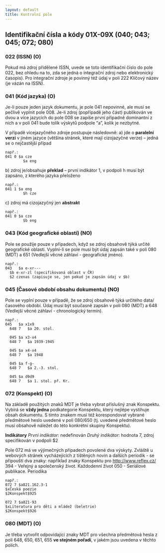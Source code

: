 ```yaml
---
layout: default
title: Kontrolní pole
---
```

## Identifikační čísla a kódy 01X-09X (040; 043; 045; 072; 080)

### 022 (ISSN) (O)
Pokud má zdroj přidělené ISSN, uvede se toto identifikační číslo do pole 022, bez ohledu na to, zda se jedná o integrační zdroj nebo elektronický časopis). Pro integrační zdroje je povinný též údaj v poli 222 Klíčový název (je vázán na ISSN).


### 041 (Kód jazyka) (O)
Je-li pouze jeden jazyk dokumentu, je pole 041 nepovinné, ale musí se pečlivě vyplnit pole 008. Je-li zdroj (popřípadě jeho část) publikován ve dvou a více jazycích do pole 008 se zapíše první případně dominantní z nich a v poli 041 bude tolik výskytů podpole “a”, kolik je nezbytné.

V případě vícejazyčného zdroje postupuje následovně:
a) jde o **paralelní verzi** v jiném jazyce (většina stránek, které mají cizojazyčné verze) – jedná se o nejčastější případ
  ```
  např.:
  041 0	$a cze
	      $a eng
  ```
b) zdroj je/obsahuje **překlad** – první indikátor 1, v podpoli h musí být zapsáno, z kterého jazyka přeloženo
  ```
  např.:
  041 1	$a eng
	      $h cze
  ```

c) zdroj má cizojazyčný jen **abstrakt**
  ```
  např.:
  041 0	$a cze
	      $b eng
  ```

### 043 (Kód geografické oblasti) (NO)
Pole se použije pouze v případech, když se zdroj obsahově týká určité geografické oblasti. Vyplní-li se pole musí být údaj zapsán také v poli 080 (MDT) a  651 (Vedlejší věcné záhlaví - geografické jméno).
  ```
  např.:
  043	$a e-xr---
	$b e-xr-zl (specifikovaná oblast v ČR)
	$2 czenas (zapisuje se, jen pokud je zapsán údaj v $b)
  ```

### 045 (Časové období obsahu dokumentu) (NO)
Pole se vyplní pouze v případě, že se zdroj obsahově týká určitého data/časového období.
Údaj musí být současně zapsán v poli 080 (MDT) a 648 (Vedlejší věcné záhlaví - chronologický termín).
  ```
  např.:
  045	$a x1x9
	648 7	$a 20. stol.

	045	$a x3-x4
	648 7	$a 1939-1945

	045	$a x4-x4
	648 7	$a 1948

	045	$a f-g-
	648 7	$a 2.-3. stol.

	045	$a d9d9
	648 7	$a 1. stol. př. Kr.
  ```

### 072 (Konspekt) (O)
Na základě použitých znaků MDT je třeba vybrat příslušný znak Konspektu. Vybírá se **vždy jedna** podkategorie Konspektu, který nejlépe vystihuje obsah dokumentu. S tímto znakem musí též  korespondovat vybrané předmětové heslo uvedené v poli 080/650 (tj. uvedené předmětové heslo musí obsahově náležet do této konkrétní skupiny Konspektu).

**Indikátory**
*První indikátor*: nedefinován
*Druhý indikátor*: hodnota 7, zdroj specifikován v podpoli $2

Pole 072 má ve výjimečných případech povolené dva výskyty. Zvláště u webových stránek vycházejících z tištěných novin a dalších periodik - se připouští dva znaky:
například znaky Konspektu pro http://www.reflex.cz/
394 - Veřejný a společenský život. Každodenní život
050 - Seriálové publikace. Periodika

```
např.:
072 7 $a821.162.3-1
$xČeská poezie
$2Konspekt$925

072 7 $a821-93
$xLiteratura pro děti a mládež (beletrie)
$2Konspekt$926
```
### 080 (MDT) (O)
Je třeba vytvořit odpovídající znaky MDT pro všechna předmětová hesla z polí 648, 650, 651, 655 **ve stejném pořadí**, v jakém jsou uvedena v těchto polích.
